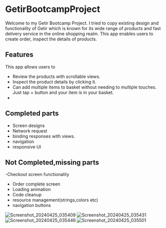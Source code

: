 # GetirBootcampProject
Welcome to my Getir Bootcamp Project. I tried to copy existing design and functionality of Getir which is known for its wide range of products and fast delivery service in the online shopping realm. This app enables users to create order, inspect the details of products. 
## Features
This app allows users to
- Review the products with scrollable views.
- Inspect the product details by clicking it.
- Can add multiple items to basket without needing to multiple touches. Just tap + button and your item is in your basket.
- 

## Completed parts
- Screen designs
- Network request
- binding responses with views.
- navigation
- responsive UI

## Not Completed,missing parts
-Checkout screen functionality
- Order complete screen
- Loading animation
- Code cleanup
- resource management(strings,colors etc)
- navigation buttons

  
![Screenshot_20240425_035409](https://github.com/oguzgokcen/GetirBootcampProject/assets/114949354/d620a86a-474f-4eb7-911f-6b4a2eff89e7)
![Screenshot_20240425_035431](https://github.com/oguzgokcen/GetirBootcampProject/assets/114949354/f1db0eff-f40c-4dea-945e-625fd13998ee)
![Screenshot_20240425_035446](https://github.com/oguzgokcen/GetirBootcampProject/assets/114949354/5a8782f9-5a73-42b8-8745-78969a499447)
![Screenshot_20240425_035501](https://github.com/oguzgokcen/GetirBootcampProject/assets/114949354/f7a0ba3a-d207-40b3-b1ba-8dda3e1ce31c)
